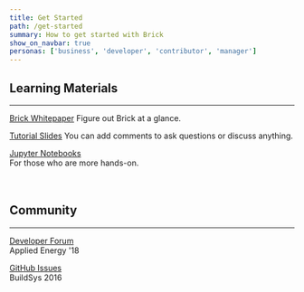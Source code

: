 ```yaml
---
title: Get Started
path: /get-started
summary: How to get started with Brick  
show_on_navbar: true
personas: ['business', 'developer', 'contributor', 'manager']
---
```


## Learning Materials  
---
[Brick Whitepaper][1]
Figure out Brick at a glance.
     
[Tutorial Slides][2]
You can add comments to ask questions or discuss anything.
     
[Jupyter Notebooks][3]     
For those who are more hands-on.
   
<br></br>
## Community  
---
[Developer Forum][4]   
Applied Energy '18     
   
[GitHub Issues][5]   
BuildSys 2016   
   
[1]: https://brickschema.org/docs/Brick-Leaflet.pdf
[2]: https://docs.google.com/presentation/d/1wgT5S8fgo13cqDPx7DbygWuqAhIp4uxAenP4oDsMaVI/edit?usp=sharing  
[3]: https://github.com/BuildSysUniformMetadata/brick-tutorial-buildsys2017
[4]: https://groups.google.com/d/forum/brickschema
[5]: https://github.com/BuildSysUniformMetadata/Brick/issues